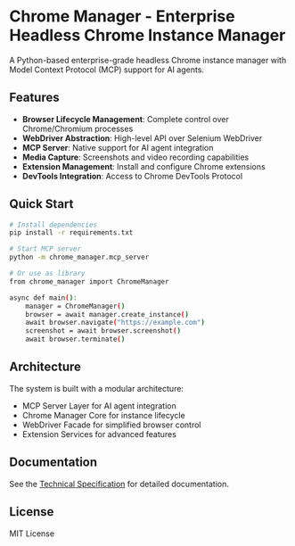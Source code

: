 # Chrome Manager - Enterprise Headless Chrome Instance Manager

A Python-based enterprise-grade headless Chrome instance manager with Model Context Protocol (MCP) support for AI agents.

## Features

- **Browser Lifecycle Management**: Complete control over Chrome/Chromium processes
- **WebDriver Abstraction**: High-level API over Selenium WebDriver
- **MCP Server**: Native support for AI agent integration
- **Media Capture**: Screenshots and video recording capabilities
- **Extension Management**: Install and configure Chrome extensions
- **DevTools Integration**: Access to Chrome DevTools Protocol

## Quick Start

```bash
# Install dependencies
pip install -r requirements.txt

# Start MCP server
python -m chrome_manager.mcp_server

# Or use as library
from chrome_manager import ChromeManager

async def main():
    manager = ChromeManager()
    browser = await manager.create_instance()
    await browser.navigate("https://example.com")
    screenshot = await browser.screenshot()
    await browser.terminate()
```

## Architecture

The system is built with a modular architecture:
- MCP Server Layer for AI agent integration
- Chrome Manager Core for instance lifecycle
- WebDriver Facade for simplified browser control
- Extension Services for advanced features

## Documentation

See the [Technical Specification](chrome_manager_tech_spec.md) for detailed documentation.

## License

MIT License